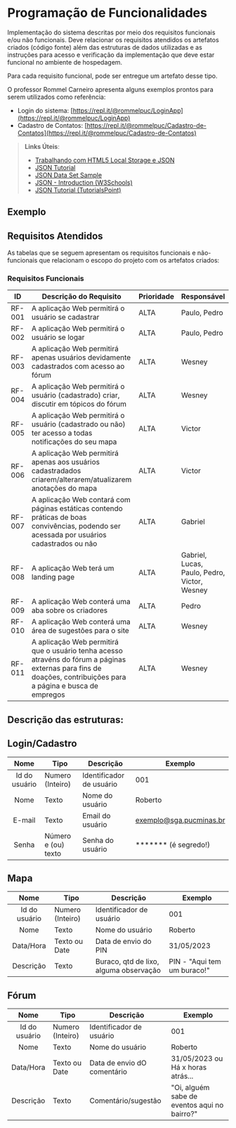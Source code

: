 # Programação de Funcionalidades

Implementação do sistema descritas por meio dos requisitos funcionais e/ou não funcionais. Deve relacionar os requisitos atendidos os artefatos criados (código fonte) além das estruturas de dados utilizadas e as instruções para acesso e verificação da implementação que deve estar funcional no ambiente de hospedagem.

Para cada requisito funcional, pode ser entregue um artefato desse tipo.

O professor Rommel Carneiro apresenta alguns exemplos prontos para serem utilizados como referência:
- Login do sistema: [https://repl.it/@rommelpuc/LoginApp](https://repl.it/@rommelpuc/LoginApp) 
- Cadastro de Contatos: [https://repl.it/@rommelpuc/Cadastro-de-Contatos](https://repl.it/@rommelpuc/Cadastro-de-Contatos)


> **Links Úteis**:
>
> - [Trabalhando com HTML5 Local Storage e JSON](https://www.devmedia.com.br/trabalhando-com-html5-local-storage-e-json/29045)
> - [JSON Tutorial](https://www.w3resource.com/JSON)
> - [JSON Data Set Sample](https://opensource.adobe.com/Spry/samples/data_region/JSONDataSetSample.html)
> - [JSON - Introduction (W3Schools)](https://www.w3schools.com/js/js_json_intro.asp)
> - [JSON Tutorial (TutorialsPoint)](https://www.tutorialspoint.com/json/index.htm)

## Exemplo

## Requisitos Atendidos

As tabelas que se seguem apresentam os requisitos funcionais e não-funcionais que relacionam o escopo do projeto com os artefatos criados:

### Requisitos Funcionais

|ID    | Descrição do Requisito  | Prioridade | Responsável | Artefato |
|------|-----------------------------------------|----| ----| --------- |
|RF-001| A aplicação Web permitirá o usuário se cadastrar | ALTA | Paulo, Pedro | login.html |
|RF-002| A aplicação Web permitirá o usuário se logar   | ALTA | Paulo, Pedro | login.html | 
|RF-003| A aplicação Web permitirá apenas usuários devidamente cadastrados com acesso ao fórum   | ALTA  | Wesney | forum.html |
|RF-004| A aplicação Web permitirá o usuário (cadastrado) criar, discutir em tópicos do fórum   | ALTA  | Wesney | forum.html |
|RF-005| A aplicação Web permitirá o usuário (cadastrado ou não) ter acesso a todas notificações do seu mapa | ALTA  | Victor | mapa.html |
|RF-006| A aplicação Web permitirá apenas aos usuários cadastradados criarem/alterarem/atualizarem anotações do mapa   | ALTA  | Victor | mapa.html |
|RF-007| A aplicação Web contará com páginas estáticas contendo práticas de boas convivências, podendo ser acessada por usuários cadastrados ou não  | ALTA  | Gabriel | praticas.html |
|RF-008| A aplicação Web terá um landing page   | ALTA  | Gabriel, Lucas, Paulo, Pedro, Victor, Wesney | index.html |
|RF-009| A aplicação Web conterá uma aba sobre os criadores   | ALTA  |Pedro | index.html |
|RF-010| A aplicação Web conterá uma área de sugestões para o site  | ALTA  | Wesney | forum.html  |
|RF-011| A aplicação Web permitirá que o usuário tenha acesso atravéns do fórum a páginas externas para fins de doações, contribuições para a página e busca de empregos   | ALTA  | Wesney | forum.html |

## Descrição das estruturas:

## Login/Cadastro
|  **Nome**      | **Tipo**          | **Descrição**                             | **Exemplo**                                    |
|:--------------:|-------------------|-------------------------------------------|------------------------------------------------|
| Id do usuário  | Numero (Inteiro)  | Identificador de usuário                  | 001                                            |
| Nome           | Texto             | Nome do usuário                           | Roberto                                        |
| E-mail         | Texto             | Email do usuário                          | exemplo@sga.pucminas.br                        |
| Senha          | Número e (ou) texto   | Senha do usuário                      | ******* (é segredo!)                           |

## Mapa
|  **Nome**      | **Tipo**          | **Descrição**                             | **Exemplo**                                    |
|:--------------:|-------------------|-------------------------------------------|------------------------------------------------|
| Id do usuário  | Numero (Inteiro)  | Identificador de usuário                  | 001                                            |
| Nome           | Texto             | Nome do usuário                           | Roberto                                        |
| Data/Hora      | Texto ou Date     | Data de envio do PIN                      | 31/05/2023                                     |
| Descrição      | Texto             | Buraco, qtd de lixo, alguma observação    | PIN - "Aqui tem um buraco!"                    |


## Fórum
|  **Nome**      | **Tipo**          | **Descrição**                             | **Exemplo**                                    |
|:--------------:|-------------------|-------------------------------------------|------------------------------------------------|
| Id do usuário  | Numero (Inteiro)  | Identificador de usuário                  | 001                                            |
| Nome           | Texto             | Nome do usuário                           | Roberto                                        |
| Data/Hora      | Texto ou Date     | Data de envio dO comentário               | 31/05/2023  ou Há x horas atrás...             |
| Descrição      | Texto             | Comentário/sugestão                       | "Oi, alguém sabe de eventos aqui no bairro?"   |

